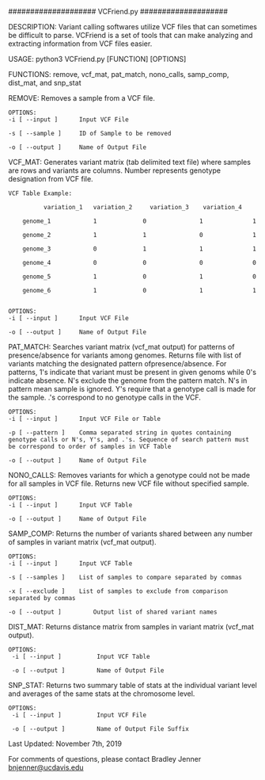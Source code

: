 ####################
VCFriend.py 
####################

DESCRIPTION:
	Variant calling softwares utilize VCF files that can sometimes be difficult to parse. VCFriend is a set of tools that can make analyzing and extracting information from VCF files easier.
	
USAGE:
	python3 VCFriend.py [FUNCTION] [OPTIONS]
	
FUNCTIONS: remove, vcf_mat, pat_match, nono_calls, samp_comp, dist_mat, and snp_stat
   
   REMOVE:
	Removes a sample from a VCF file.	
  	
	OPTIONS:
	-i [ --input ] 		Input VCF File

	-s [ --sample ]		ID of Sample to be removed

	-o [ --output ] 	Name of Output File
	
  VCF_MAT:
	Generates variant matrix (tab delimited text file) where samples are rows and variants are columns. Number represents genotype designation from VCF file. 

	VCF Table Example: 

		  	  variation_1   variation_2     variation_3    variation_4
    
    	genome_1            1             0               1              1
 
   		genome_2            1             1               0              1

    	genome_3            0             1               1              1

    	genome_4            0             0               0              0
 
    	genome_5            1             0               1              0
 
    	genome_6            1             0               1              1


	OPTIONS:
	-i [ --input ] 		Input VCF File

	-o [ --output ] 	Name of Output File

  PAT_MATCH:
	Searches variant matrix (vcf_mat output) for patterns of presence/absence for variants among genomes. Returns file with list of variants matching the designated pattern ofpresence/absence. For patterns, 1's indicate that variant must be present in given genoms while 0's indicate absence. N's exclude the genome from the pattern match. N's in pattern mean sample is ignored. Y's require that a genotype call is made for the sample. .'s correspond to no genotype calls in the VCF.

  	OPTIONS:
	-i [ --input ] 		Input VCF File or Table

	-p [ --pattern ]	Comma separated string in quotes containing genotype calls or N's, Y's, and .'s. Sequence of search pattern must be correspond to order of samples in VCF Table

	-o [ --output ] 	Name of Output File

  NONO_CALLS:
	Removes variants for which a genotype could not be made for all samples in VCF file. Returns new VCF file without  specified sample.

	OPTIONS:
	-i [ --input ] 		Input VCF Table

	-o [ --output ] 	Name of Output File		

  SAMP_COMP:
	Returns the number of variants shared between any number of samples in variant matrix (vcf_mat output).

	OPTIONS:
	-i [ --input ] 		Input VCF Table

	-s [ --samples ]	List of samples to compare separated by commas 

	-x [ --exclude ]	List of samples to exclude from comparison separated by commas

	-o [ --output ]         Output list of shared variant names

  DIST_MAT:
	Returns distance matrix from samples in variant matrix (vcf_mat output).

	OPTIONS:
	 -i [ --input ]          Input VCF Table

	 -o [ --output ]         Name of Output File
  
  SNP_STAT:
	Returns two summary table of stats at the individual variant level and averages of the same stats at the chromosome level.

	OPTIONS:
	 -i [ --input ]          Input VCF File

	 -o [ --output ]         Name of Output File Suffix
  

Last Updated: November 7th, 2019

For comments of questions, please contact Bradley Jenner <bnjenner@ucdavis.edu>
